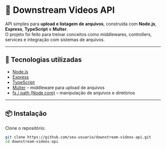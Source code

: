 # 📂 Downstream Videos API

API simples para **upload e listagem de arquivos**, construída com **Node.js**, **Express**, **TypeScript** e **Multer**.  
O projeto foi feito para treinar conceitos como middlewares, controllers, services e integração com sistemas de arquivos.

---

## 🚀 Tecnologias utilizadas
- [Node.js](https://nodejs.org/)  
- [Express](https://expressjs.com/)  
- [TypeScript](https://www.typescriptlang.org/)  
- [Multer](https://github.com/expressjs/multer) – middleware para upload de arquivos  
- [fs / path (Node core)](https://nodejs.org/api/fs.html) – manipulação de arquivos e diretórios  

---

## 📦 Instalação

Clone o repositório:

```bash
git clone https://github.com/seu-usuario/downstream-videos-api.git
cd downstream-videos-api
